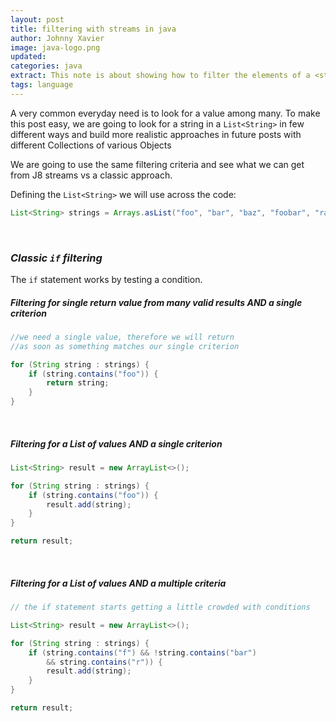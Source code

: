 ```yaml
---
layout: post
title: filtering with streams in java
author: Johnny Xavier
image: java-logo.png
updated:
categories: java
extract: This note is about showing how to filter the elements of a <strong>List</strong> with J8 <strong>streams</strong> and J8 <strong>filters</strong> next to the classic conditional <strong>if</strong> 
tags: language
---
```


A very common everyday need is to look for a value among many.
To make this post easy, we are going to look for a string in a `List<String>`  in few different ways and build more realistic approaches in future posts with different Collections of various Objects

We are going to use the same filtering criteria and see what we can get from J8 streams vs a classic approach.

Defining the `List<String>` we will use across the code:

```java
List<String> strings = Arrays.asList("foo", "bar", "baz", "foobar", "raboof");
```
<br>

### *Classic `if` filtering*
The `if` statement works by testing a condition.

##### Filtering for single return value from many valid results AND a single criterion
```java
//we need a single value, therefore we will return
//as soon as something matches our single criterion

for (String string : strings) {
    if (string.contains("foo")) {
        return string;
    }
}
```
<br>

##### Filtering for a List of values AND a single criterion
```java
List<String> result = new ArrayList<>();

for (String string : strings) {
    if (string.contains("foo")) {
        result.add(string);
    }
}

return result;
```
<br>

##### Filtering for a List of values AND a multiple criteria
```java
// the if statement starts getting a little crowded with conditions

List<String> result = new ArrayList<>();

for (String string : strings) {
    if (string.contains("f") && !string.contains("bar")
        && string.contains("r")) {
        result.add(string);
    }
}

return result;
```